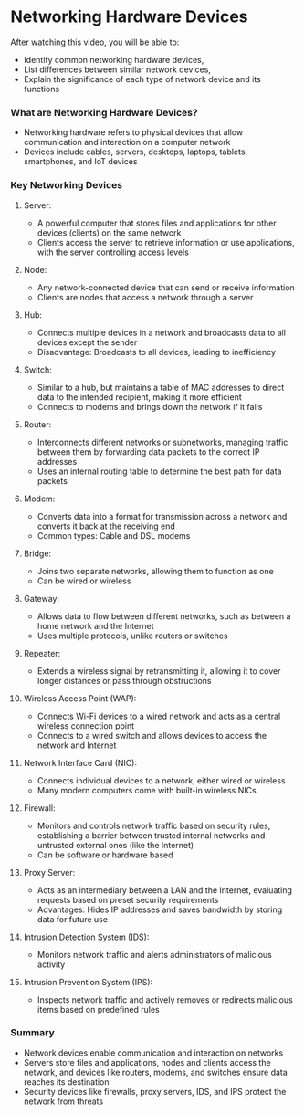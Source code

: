 # Networking Hardware Devices

After watching this video, you will be able to:

- Identify common networking hardware devices,
- List differences between similar network devices,
- Explain the significance of each type of network device and its functions

### What are Networking Hardware Devices?

- Networking hardware refers to physical devices that allow communication and interaction on a computer network
- Devices include cables, servers, desktops, laptops, tablets, smartphones, and IoT devices

### Key Networking Devices

1. Server:

   - A powerful computer that stores files and applications for other devices (clients) on the same network
   - Clients access the server to retrieve information or use applications, with the server controlling access levels

2. Node:

   - Any network-connected device that can send or receive information
   - Clients are nodes that access a network through a server

3. Hub:

   - Connects multiple devices in a network and broadcasts data to all devices except the sender
   - Disadvantage: Broadcasts to all devices, leading to inefficiency

4. Switch:

   - Similar to a hub, but maintains a table of MAC addresses to direct data to the intended recipient, making it more efficient
   - Connects to modems and brings down the network if it fails

5. Router:

   - Interconnects different networks or subnetworks, managing traffic between them by forwarding data packets to the correct IP addresses
   - Uses an internal routing table to determine the best path for data packets

6. Modem:

   - Converts data into a format for transmission across a network and converts it back at the receiving end
   - Common types: Cable and DSL modems

7. Bridge:

   - Joins two separate networks, allowing them to function as one
   - Can be wired or wireless

8. Gateway:

   - Allows data to flow between different networks, such as between a home network and the Internet
   - Uses multiple protocols, unlike routers or switches

9. Repeater:

   - Extends a wireless signal by retransmitting it, allowing it to cover longer distances or pass through obstructions

10. Wireless Access Point (WAP):

    - Connects Wi-Fi devices to a wired network and acts as a central wireless connection point
    - Connects to a wired switch and allows devices to access the network and Internet

11. Network Interface Card (NIC):

    - Connects individual devices to a network, either wired or wireless
    - Many modern computers come with built-in wireless NICs

12. Firewall:

    - Monitors and controls network traffic based on security rules, establishing a barrier between trusted internal networks and untrusted external ones (like the Internet)
    - Can be software or hardware based

13. Proxy Server:

    - Acts as an intermediary between a LAN and the Internet, evaluating requests based on preset security requirements
    - Advantages: Hides IP addresses and saves bandwidth by storing data for future use

14. Intrusion Detection System (IDS):

    - Monitors network traffic and alerts administrators of malicious activity

15. Intrusion Prevention System (IPS):
    - Inspects network traffic and actively removes or redirects malicious items based on predefined rules

### Summary

- Network devices enable communication and interaction on networks
- Servers store files and applications, nodes and clients access the network, and devices like routers, modems, and switches ensure data reaches its destination
- Security devices like firewalls, proxy servers, IDS, and IPS protect the network from threats
